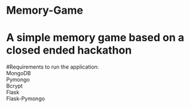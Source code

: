 # Memory-Game

# A simple memory game based on a closed ended hackathon


#Requirements to run the application:
<br/>
MongoDB<br/>
Pymongo<br/>
Bcrypt<br/>
Flask<br/>
Flask-Pymongo
